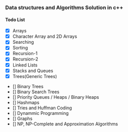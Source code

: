 ### Data structures and Algorithms Solution in c++

#### Todo List
- [x] Arrays
- [x] Character Array and 2D Arrays
- [x] Searching
- [x] Sorting
- [x] Recursion-1
- [x] Recursion-2
- [x] Linked Lists
- [x] Stacks and Queues
- [x] Trees(Generic Trees)
- [] Binary Trees
- [] Binary Search Trees
- [] Priority Queues / Heaps / Binary Heaps
- [] Hashmaps
- [] Tries and Huffman Coding
- [] Dynammic Programming
- [] Graphs
- [] NP, NP-Complete and Approximation Algorithms
